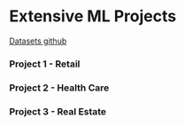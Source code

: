 # Extensive ML Projects

[Datasets github](https://github.com/Simplilearn-Edu/Data-Science-Capstone-Projects)

### Project 1 - Retail

### Project 2 - Health Care

### Project 3 - Real Estate
